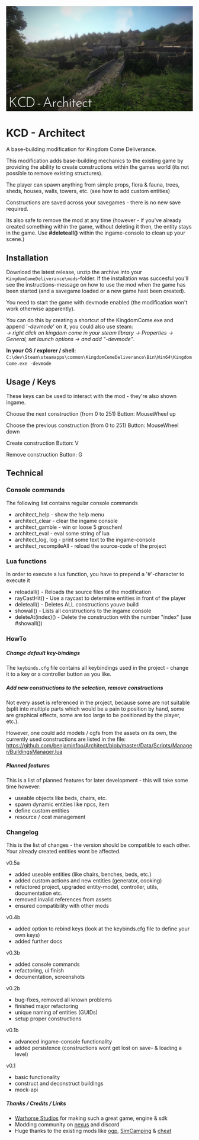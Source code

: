 <img src="/Data/Docs/architect.png">  

# KCD - Architect
 
A base-building modification for Kingdom Come Deliverance.

This modification adds base-building mechanics to the existing game by providing the ability to create constructions
within the games world (its not possible to remove existing structures).

The player can spawn anything from simple props, flora & fauna, trees, sheds, houses, walls, towers, etc. (see how to add custom entities)

Constructions are saved across your savegames - there is no new save required.

Its also safe to remove the mod at any time (however - if you've already created something within the game, without
deleting it then, the entity stays in the game. Use **#deleteall()** within the ingame-console to clean up your scene.) 

## Installation
Download the latest release, unzip the archive into your `KingdomComeDeliverance\mods`-folder.
If the installation was succesful you'll see the instructions-message on how to use the mod when the game has been started (and a savegame loaded or a new game hast been created).

You need to start the game with devmode enabled (the modification won't work otherwise apparently).

You can do this by creating a shortcut of the KingdomCome.exe and append '_-devmode_' on it, you could also use steam:\
_-> right click on kingdom come in your steam library -> Properties ->  General, set launch options -> and add "-devmode"_.

**In your OS / explorer / shell:**\
`C:\dev\Steam\steamapps\common\KingdomComeDeliverance\Bin\Win64\KingdomCome.exe -devmode
`

## Usage / Keys
These keys can be used to interact with the mod - they're also shown ingame.

Choose the next construction (from 0 to 251)
Button: MouseWheel up

Choose the previous construction (from 0 to 251)
Button: MouseWheel down

Create construction
Button: V

Remove construction
Button: G


## Technical

### Console commands
The following list contains regular console commands

- architect_help - show the help menu
- architect_clear - clear the ingame console
- architect_gamble - win or loose 5 groschen!
- architect_eval - eval some string of lua
- architect_log, log - print some text to the ingame-console
- architect_recompileAll - reload the source-code of the project


### Lua functions
In order to execute a lua function, you have to prepend a '#'-character to execute it
- reloadall() - Reloads the source files of the modification
- rayCastHit() - Use a raycast to determine entities in front of the player
- deleteall() - Deletes ALL constructions youve build
- showall()   - Lists all constructions to the ingame console
- deleteAt(index)() - Delete the construction with the number "index" (use #showall())


### HowTo
##### Change default key-bindings
The `keybinds.cfg` file contains all keybindings used in the project - change it to a key or a controller button as you like.

##### Add new constructions to the selection, remove constructions
Not every asset is referenced in the project, because some are not suitable (split into multiple parts which would be a 
pain to position by hand, some are graphical effects, some are too large to be positioned by the player, etc.).

However, one could add models / cgfs from the assets  on its own, the currently used constructions are 
listed in the file: https://github.com/benjaminfoo/Architect/blob/master/Data/Scripts/Manager/BuildingsManager.lua


##### Planned features
This is a list of planned features for later development - this will take some time however:
- useable objects like beds, chairs, etc.
- spawn dynamic entities like npcs, item
- define custom entities
- resource / cost management




### Changelog
This is the list of changes - the version should be compatible to each other. 
Your already created entities wont be affected.

v0.5a
- added useable entities (like chairs, benches, beds, etc.)
- added custom actions and new entities (generator, cooking)
- refactored project, upgraded entity-model, controller, utils, documentation etc.
- removed invalid references from assets
- ensured compatibility with other mods

v0.4b
- added option to rebind keys (look at the keybinds.cfg file to define your own keys) 
- added further docs 

v0.3b
- added console commands
- refactoring, ui finish
- documentation, screenshots

v0.2b
- bug-fixes, removed all known problems
- finished major refactoring
- unique naming of entities (GUIDs)
- setup proper constructions

v0.1b
- advanced ingame-console functionality
- added persistence (constructions wont get lost on save- & loading a level)

v0.1
- basic functionality
- construct and deconstruct buildings
- mock-api 

##### Thanks / Credits / Links 
- [Warhorse Studios](https://warhorsestudios.cz) for making such a great game, engine & sdk
- Modding community on [nexus](https://www.nexusmods.com/kingdomcomedeliverance) and discord
- Huge thanks to the existing mods like [ogp](https://www.nexusmods.com/kingdomcomedeliverance/mods/121), [SimCamping](https://www.nexusmods.com/kingdomcomedeliverance/mods/881) & [cheat](https://www.nexusmods.com/kingdomcomedeliverance/mods/106?tab=posts)


